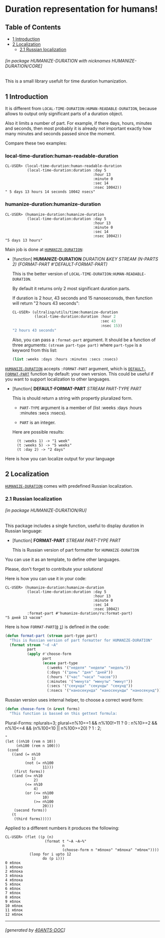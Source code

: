 <a id='x-28HUMANIZE-DURATION-3A-40INDEX-2040ANTS-DOC-2FLOCATIVES-3ASECTION-29'></a>

# Duration representation for humans!

## Table of Contents

- [1 Introduction][7eec]
- [2 Localization][90d6]
    - [2.1 Russian localization][df81]

###### \[in package HUMANIZE-DURATION with nicknames HUMANIZE-DURATION/CORE\]
This is a small library usefult for time duration humanization.

<a id='x-28HUMANIZE-DURATION-3A-40INTRO-2040ANTS-DOC-2FLOCATIVES-3ASECTION-29'></a>

## 1 Introduction

It is different from `LOCAL-TIME-DURATION:HUMAN-READABLE-DURATION`, because allows
to output only significant parts of a duration object.

Also it limits a number of part. For example, if there days, hours, minutes and seconds,
then most probably it is already not important exactly how many minutes and seconds
passed since the moment.

Compare these two examples:

### local-time-duration:human-readable-duration

```
CL-USER> (local-time-duration:human-readable-duration
          (local-time-duration:duration :day 5
                                        :hour 13
                                        :minute 0
                                        :sec 14
                                        :nsec 10042))
" 5 days 13 hours 14 seconds 10042 nsecs"
```

### humanize-duration:humanize-duration

```
CL-USER> (humanize-duration:humanize-duration
          (local-time-duration:duration :day 5
                                        :hour 13
                                        :minute 0
                                        :sec 14
                                        :nsec 10042))
"5 days 13 hours"
```

Main job is done at [`HUMANIZE-DURATION`][5740]:

<a id='x-28HUMANIZE-DURATION-3AHUMANIZE-DURATION-20FUNCTION-29'></a>

- [function] **HUMANIZE-DURATION** *DURATION &KEY STREAM (N-PARTS 2) (FORMAT-PART #'DEFAULT-FORMAT-PART)*

    This is the better version of `LOCAL-TIME-DURATION:HUMAN-READABLE-DURATION`.
    
    By default it returns only 2 most significant duration parts.
    
    If duration is 2 hour, 43 seconds and 15 nanoseconsds, then
    function will return "2 hours 43 seconds":
    
    ```lisp
    CL-USER> (ultralisp/utils/time:humanize-duration
              (local-time-duration:duration :hour 2
                                            :sec 43
                                            :nsec 15))
    "2 hours 43 seconds"
    ```
    
    Also, you can pass a `:format-part` argument.
    It should be a function of three arguments:
    `(stream part-type part)` where `part-type` is a keyword
    from this list:
    
    ```lisp
    (list :weeks :days :hours :minutes :secs :nsecs)
    ```


[`HUMANIZE-DURATION`][5740] accepts `:FORMAT-PART` argument, which is [`DEFAULT-FORMAT-PART`][e1b0] function by default:
your own version. This could be useful if you want to support localization to other languages.

<a id='x-28HUMANIZE-DURATION-3ADEFAULT-FORMAT-PART-20FUNCTION-29'></a>

- [function] **DEFAULT-FORMAT-PART** *STREAM PART-TYPE PART*

    This is should return a string with propertly pluralized form.
    
    - `PART-TYPE` argument is a member of (list :weeks :days :hours :minutes :secs :nsecs).
    
    - `PART` is an integer.
    
    Here are possible results:
    
        (t :weeks 1) -> "1 week"
        (t :weeks 5) -> "5 weeks"
        (t :day 2) -> "2 days"


Here is how you can localize output for your language

<a id='x-28HUMANIZE-DURATION-3A-40LOCALIZATION-2040ANTS-DOC-2FLOCATIVES-3ASECTION-29'></a>

## 2 Localization

[`HUMANIZE-DURATION`][5740] comes with predefined Russian localization.

<a id='x-28HUMANIZE-DURATION-2FRU-3A-40INDEX-2040ANTS-DOC-2FLOCATIVES-3ASECTION-29'></a>

### 2.1 Russian localization

###### \[in package HUMANIZE-DURATION/RU\]
This package includes a single function, useful to display duration in Russian language:

<a id='x-28HUMANIZE-DURATION-2FRU-3AFORMAT-PART-20FUNCTION-29'></a>

- [function] **FORMAT-PART** *STREAM PART-TYPE PART*

    This is Russian version of part formatter for `HUMANIZE-DURATION`

You can use it as an template, to define other languages.

Please, don't forget to contribute your solutions!

Here is how you can use it in your code:

```
CL-USER> (humanize-duration:humanize-duration
          (local-time-duration:duration :day 5
                                        :hour 13
                                        :minute 0
                                        :sec 14
                                        :nsec 10042)
          :format-part #'humanize-duration/ru:format-part)
"5 дней 13 часов"
```

Here is how `FORMAT-PART`([`0`][dc16] [`1`][49af]) is defined in the code:

<a id='x-28HUMANIZE-DURATION-2FRU-3AFORMAT-PART-20-2840ANTS-DOC-2FLOCATIVES-3AINCLUDE-20-28-3ASTART-20-28HUMANIZE-DURATION-2FRU-3AFORMAT-PART-20FUNCTION-29-20-3AEND-20-28HUMANIZE-DURATION-2FRU-3A-3A-25END-OF-FORMAT-PART-25-20VARIABLE-29-29-20-3AHEADER-NL-20-22-60-60-60commonlisp-22-20-3AFOOTER-NL-20-22-60-60-60-22-29-29'></a>

```commonlisp
(defun format-part (stream part-type part)
  "This is Russian version of part formatter for HUMANIZE-DURATION"
  (format stream "~d ~A"
          part
          (apply #'choose-form
                 part
                 (ecase part-type
                   (:weeks '("неделя" "недели" "недель"))
                   (:days '("день" "дня" "дней"))
                   (:hours '("час" "часа" "часов"))
                   (:minutes '("минута" "минуты" "минут"))
                   (:secs '("секунда" "секунды" "секунд"))
                   (:nsecs '("наносекунда" "наносекунды" "наносекунд"))))))

```

Russian version uses internal helper, to choose a correct word form:

<a id='x-28HUMANIZE-DURATION-2FRU-3ACHOOSE-FORM-20-2840ANTS-DOC-2FLOCATIVES-3AINCLUDE-20-28-3ASTART-20-28HUMANIZE-DURATION-2FRU-3ACHOOSE-FORM-20FUNCTION-29-20-3AEND-20-28HUMANIZE-DURATION-2FRU-3A-3A-25END-OF-CHOOSE-FORM-25-20VARIABLE-29-29-20-3AHEADER-NL-20-22-60-60-60commonlisp-22-20-3AFOOTER-NL-20-22-60-60-60-22-29-29'></a>

```commonlisp
(defun choose-form (n &rest forms)
  "This function is bassed on this gettext formula:

   ```
   Plural-Forms: nplurals=3; plural=n%10==1 && n%100!=11 ? 0 : n%10>=2 && n%10<=4 && (n%100<10 || n%100>=20) ? 1 : 2;
   ```
"
  (let ((n%10 (rem n 10))
        (n%100 (rem n 100)))
    (cond
      ((and (= n%10
               1)
            (not (= n%100
                    11)))
       (first forms))
      ((and (>= n%10
                2)
            (<= n%10
                4)
            (or (<= n%100
                    10)
                (>= n%100
                    20)))
       (second forms))
      (t
       (third forms)))))

```

Applied to a different numbers it produces the following:

```
CL-USER> (flet ((p (n)
                  (format t "~A ~A~%"
                          n
                          (choose-form n "яблоко" "яблока" "яблок"))))
           (loop for i upto 12
                 do (p i)))
0 яблок
1 яблоко
2 яблока
3 яблока
4 яблока
5 яблок
6 яблок
7 яблок
8 яблок
9 яблок
10 яблок
11 яблок
12 яблок
```


  [49af]: #x-28HUMANIZE-DURATION-2FRU-3AFORMAT-PART-20FUNCTION-29 "(HUMANIZE-DURATION/RU:FORMAT-PART FUNCTION)"
  [5740]: #x-28HUMANIZE-DURATION-3AHUMANIZE-DURATION-20FUNCTION-29 "(HUMANIZE-DURATION:HUMANIZE-DURATION FUNCTION)"
  [7eec]: #x-28HUMANIZE-DURATION-3A-40INTRO-2040ANTS-DOC-2FLOCATIVES-3ASECTION-29 "Introduction"
  [90d6]: #x-28HUMANIZE-DURATION-3A-40LOCALIZATION-2040ANTS-DOC-2FLOCATIVES-3ASECTION-29 "Localization"
  [dc16]: #x-28HUMANIZE-DURATION-2FRU-3AFORMAT-PART-20-2840ANTS-DOC-2FLOCATIVES-3AINCLUDE-20-28-3ASTART-20-28HUMANIZE-DURATION-2FRU-3AFORMAT-PART-20FUNCTION-29-20-3AEND-20-28HUMANIZE-DURATION-2FRU-3A-3A-25END-OF-FORMAT-PART-25-20VARIABLE-29-29-20-3AHEADER-NL-20-22-60-60-60commonlisp-22-20-3AFOOTER-NL-20-22-60-60-60-22-29-29 "(HUMANIZE-DURATION/RU:FORMAT-PART (40ANTS-DOC/LOCATIVES:INCLUDE (:START (HUMANIZE-DURATION/RU:FORMAT-PART FUNCTION) :END (HUMANIZE-DURATION/RU::%END-OF-FORMAT-PART% VARIABLE)) :HEADER-NL \"```commonlisp\" :FOOTER-NL \"```\"))"
  [df81]: #x-28HUMANIZE-DURATION-2FRU-3A-40INDEX-2040ANTS-DOC-2FLOCATIVES-3ASECTION-29 "Russian localization"
  [e1b0]: #x-28HUMANIZE-DURATION-3ADEFAULT-FORMAT-PART-20FUNCTION-29 "(HUMANIZE-DURATION:DEFAULT-FORMAT-PART FUNCTION)"

* * *
###### \[generated by [40ANTS-DOC](https://40ants.com/doc)\]
